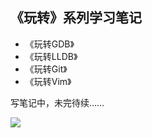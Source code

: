 
## 《玩转》系列学习笔记

- 《玩转GDB》
- 《玩转LLDB》
- 《玩转Git》
- 《玩转Vim》

写笔记中，未完待续……

![](https://cdn.jsdelivr.net/gh/HanxuLiu/CDN1/img/2023/202311082108424.gif)

